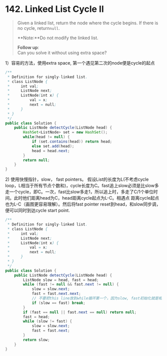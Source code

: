 # 142. Linked List Cycle II

> Given a linked list, return the node where the cycle begins. If there is no cycle, return`null`.
>
> **Note:**Do not modify the linked list.
>
> **Follow up**:  
> Can you solve it without using extra space?

1）容易的方法，使用extra space, 第一个遇见第二次的node便是cycle的起点

```java
/**
 * Definition for singly-linked list.
 * class ListNode {
 *     int val;
 *     ListNode next;
 *     ListNode(int x) {
 *         val = x;
 *         next = null;
 *     }
 * }
 */
public class Solution {
    public ListNode detectCycle(ListNode head) {
        HashSet<ListNode> set = new HashSet();
        while(head != null) {
            if (set.contains(head)) return head;
            else set.add(head);
            head = head.next;
        }
        return null;
    }
}
```

2\) 使用快慢指针，slow， fast pointers。 假设List的长度为L\(不考虑cycle loop，L相当于所有节点个数和\)，cycle长度为C。fast追上slow必须是比slow多走一个cycle，即C。一次，fast比slow多走1，所以追上时，多走了C/1个单位时间。此时他们距离head为C，head距离cycle起点为L-C。相遇点 距离cycle起点也为L-C（画图更容易理解）。然后将fast pointer reset到head，和slow同步调，便可以同时到达cycle start point.

```java
/**
 * Definition for singly-linked list.
 * class ListNode {
 *     int val;
 *     ListNode next;
 *     ListNode(int x) {
 *         val = x;
 *         next = null;
 *     }
 * }
 */
public class Solution {
    public ListNode detectCycle(ListNode head) {
        ListNode slow = head, fast = head;
        while (fast != null && fast.next != null) {
            slow = slow.next;
            fast = fast.next.next;
            // 不要把this line放到while循环第一个，因为slow, fast初始化就是相等的
            if (slow == fast) break;
        }
        if (fast == null || fast.next == null) return null;
        fast = head;
        while (slow != fast) {
            slow = slow.next;
            fast = fast.next;
        }
        return slow;
    }
}
```



